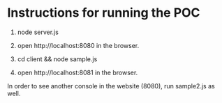 Instructions for running the POC
================================

1. node server.js

2. open http://localhost:8080 in the browser.

3. cd client && node sample.js

4. open http://localhost:8081 in the browser.

In order to see another console in the website (8080), run sample2.js as well.